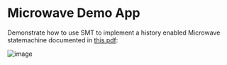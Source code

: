 # Microwave Demo App

Demonstrate how to use SMT to implement a history enabled Microwave statemachine documented in [this pdf](http://www.state-machine.com/doc/Pattern_History.pdf):

![image](/doc/img/2CmLgW11.png)



